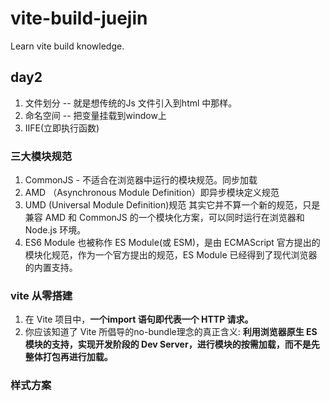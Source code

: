 # vite-build-juejin
Learn vite build knowledge.

## day2 
1. 文件划分 -- 就是想传统的Js 文件引入到html 中那样。
2. 命名空间 -- 把变量挂载到window上
3. IIFE(立即执行函数)

### 三大模块规范 
1. CommonJS  - 不适合在浏览器中运行的模块规范。同步加载
2. AMD （Asynchronous Module Definition）即异步模块定义规范 
3. UMD (Universal Module Definition)规范 其实它并不算一个新的规范，只是兼容 AMD 和 CommonJS 的一个模块化方案，可以同时运行在浏览器和 Node.js 环境。
4. ES6 Module 也被称作 ES Module(或 ESM)，是由 ECMAScript 官方提出的模块化规范，作为一个官方提出的规范，ES Module 已经得到了现代浏览器的内置支持。

### vite 从零搭建
1. 在 Vite 项目中，**一个import 语句即代表一个 HTTP 请求。**
2. 你应该知道了 Vite 所倡导的no-bundle理念的真正含义: **利用浏览器原生 ES 模块的支持，实现开发阶段的 Dev Server，进行模块的按需加载，而不是先整体打包再进行加载。**


### 样式方案